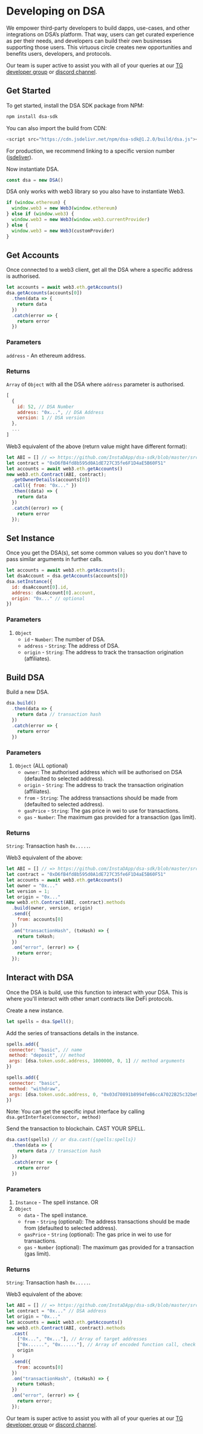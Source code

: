 # Developing on DSA
We empower third-party developers to build dapps, use-cases, and other integrations on DSA’s platform. That way, users can get curated experience as per their needs, and developers can build their own businesses supporting those users. This virtuous circle creates new opportunities and benefits users, developers, and protocols.

Our team is super active to assist you with all of your queries at our [TG developer group](https://t.me/instadevelopers) or [discord channel](https://discord.gg/83vvrnY).

## Get Started

To get started, install the DSA SDK package from NPM:

```bash
npm install dsa-sdk
```

You can also import the build from CDN:

```js
<script src="https://cdn.jsdelivr.net/npm/dsa-sdk@1.2.0/build/dsa.js"></script>
```

For production, we recommend linking to a specific version number ([jsdeliver](https://www.jsdelivr.com/package/npm/dsa-sdk)).

Now instantiate DSA.

```js
const dsa = new DSA()
```

DSA only works with web3 library so you also have to instantiate Web3.

```js
if (window.ethereum) {
  window.web3 = new Web3(window.ethereum)
} else if (window.web3) {
  window.web3 = new Web3(window.web3.currentProvider)
} else {
  window.web3 = new Web3(customProvider)
}
```

## Get Accounts

Once connected to a web3 client, get all the DSA where a specific address is authorised.

```js
let accounts = await web3.eth.getAccounts()
dsa.getAccounts(accounts[0])
  .then(data => {
    return data
  })
  .catch(error => {
    return error
  })
```

### Parameters
`address` - An ethereum address.

### Returns
`Array` of `Object` with all the DSA where `address` parameter is authorised.

```js
[
  {
    id: 52, // DSA Number
    address: "0x...", // DSA Address
    version: 1 // DSA version
  },
  ...
]
```

Web3 equivalent of the above (return value might have different format):
```js
let ABI = [] // => https://github.com/InstaDApp/dsa-sdk/blob/master/src/abi/resolvers/core.json
let contract = "0xD6fB4fd8b595d0A1dE727C35fe6F1D4aE5B60F51"
let accounts = await web3.eth.getAccounts()
new web3.eth.Contract(ABI, contract);
  .getOwnerDetails(accounts[0])
  .call({ from: "0x..." })
  .then((data) => {
    return data
  })
  .catch((error) => {
    return error
  });
```


## Set Instance

Once you get the DSA(s), set some common values so you don't have to pass similar arguments in further calls.

```js
let accounts = await web3.eth.getAccounts();
let dsaAccount = dsa.getAccounts(accounts[0])
dsa.setInstance({
  id: dsaAccount[0].id,
  address: dsaAccount[0].account,
  origin: "0x..." // optional
})
```

### Parameters
1. `Object`
   * `id` - `Number`: The number of DSA.
   * `address` - `String`: The address of DSA.
   * `origin` - `String`: The address to track the transaction origination (affiliates).


## Build DSA

Build a new DSA.

```js
dsa.build()
  .then(data => {
    return data // transaction hash
  })
  .catch(error => {
    return error
  })
```

### Parameters
1. `Object` (ALL optional)
   * `owner`: The authorised address which will be authorised on DSA (defaulted to selected address).
   * `origin` - `String`: The address to track the transaction origination (affiliates).
   * `from` - `String`: The address transactions should be made from (defaulted to selected address).
   * `gasPrice` - `String`: The gas price in wei to use for transactions.
   * `gas` - `Number`: The maximum gas provided for a transaction (gas limit).

### Returns
`String`: Transaction hash `0x.....`.

Web3 equivalent of the above:
```js
let ABI = [] // => https://github.com/InstaDApp/dsa-sdk/blob/master/src/abi/core/index.json
let contract = "0xD6fB4fd8b595d0A1dE727C35fe6F1D4aE5B60F51"
let accounts = await web3.eth.getAccounts()
let owner = "0x..."
let version = 1;
let origin = "0x..."
new web3.eth.Contract(ABI, contract).methods
  .build(owner, version, origin)
  .send({
    from: accounts[0]
  })
  .on("transactionHash", (txHash) => {
    return txHash;
  })
  .on("error", (error) => {
    return error;
  });
```

## Interact with DSA

Once the DSA is build, use this function to interact with your DSA. This is where you'll interact with other smart contracts like DeFi protocols.

Create a new instance.
```js
let spells = dsa.Spell();
```

Add the series of transactions details in the instance.
```js
spells.add({
 connector: "basic", // name
 method: "deposit", // method
 args: [dsa.token.usdc.address, 1000000, 0, 1] // method arguments
})

spells.add({
 connector: "basic",
 method: "withdraw",
 args: [dsa.token.usdc.address, 0, "0x03d70891b8994feB6ccA7022B25c32be92ee3725", 1, 0]
})
```

Note: You can get the specific input interface by calling `dsa.getInterface(connector, method)`

Send the transaction to blockchain. CAST YOUR SPELL.

```js
dsa.cast(spells) // or dsa.cast({spells:spells})
  .then(data => {
    return data // transaction hash
  })
  .catch(error => {
    return error
  })
```

### Parameters
1. `Instance` - The spell instance.
OR
1. `Object`
   * `data` - The spell instance.
   * `from` - `String` (optional): The address transactions should be made from (defaulted to selected address).
   * `gasPrice` - `String` (optional): The gas price in wei to use for transactions.
   * `gas` - `Number` (optional): The maximum gas provided for a transaction (gas limit).

### Returns
`String`: Transaction hash `0x.....`.

Web3 equivalent of the above:
```js
let ABI = [] // => https://github.com/InstaDApp/dsa-sdk/blob/master/src/abi/core/account.json
let contract = "0x..." // DSA address
let origin = "0x..."
let accounts = await web3.eth.getAccounts()
new web3.eth.Contract(ABI, contract).methods
  .cast(
    ["0x...", "0x..."], // Array of target addresses
    ["0x......", "0x......"], // Array of encoded function call, check encodeFunctionCall
    origin
  )
  .send({
    from: accounts[0]
  })
  .on("transactionHash", (txHash) => {
    return txHash;
  })
  .on("error", (error) => {
    return error;
  });
```

Our team is super active to assist you with all of your queries at our [TG developer group](https://t.me/instadevelopers) or [discord channel](https://discord.gg/83vvrnY).